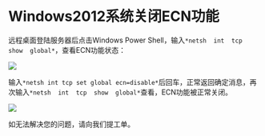 # Windows2012系统关闭ECN功能
远程桌面登陆服务器后点击Windows Power Shell，输入`*netsh  int  tcp  show  global*`，查看ECN功能状态：

![](../../../../image/Elastic-Compute/Virtual-Machine/Windows/Windows2012%E7%B3%BB%E7%BB%9F%E5%85%B3%E9%97%ADECN%E5%8A%9F%E8%83%BD01.png)

输入`*netsh int tcp set global ecn=disable*`后回车，正常返回确定消息，再次输入`*netsh  int  tcp  show  global*`查看，ECN功能被正常关闭。

![](../../../../image/Elastic-Compute/Virtual-Machine/Windows/Windows2012%E7%B3%BB%E7%BB%9F%E5%85%B3%E9%97%ADECN%E5%8A%9F%E8%83%BD02.png)

如无法解决您的问题，请向我们提工单。
